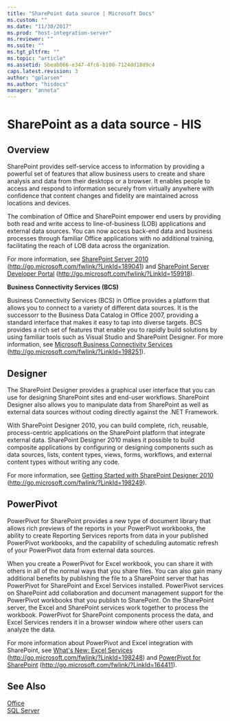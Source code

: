 ```yaml
---
title: "SharePoint data source | Microsoft Docs"
ms.custom: ""
ms.date: "11/30/2017"
ms.prod: "host-integration-server"
ms.reviewer: ""
ms.suite: ""
ms.tgt_pltfrm: ""
ms.topic: "article"
ms.assetid: 5beab066-e347-4fc6-b100-7124dd18d9c4
caps.latest.revision: 3
author: "gplarsen"
ms.author: "hisdocs"
manager: "anneta"
---
```

# SharePoint as a data source - HIS

## Overview
SharePoint provides self-service access to information by providing a powerful set of features that allow business users to create and share analysis and data from their desktops or a browser. It enables people to access and respond to information securely from virtually anywhere with confidence that content changes and fidelity are maintained across locations and devices.  
  
The combination of Office and SharePoint empower end users by providing both read and write access to line-of-business (LOB) applications and external data sources. You can now access back-end data and business processes through familiar Office applications with no additional training, facilitating the reach of LOB data across the organization.  
  
 For more information, see [SharePoint Server 2010](http://go.microsoft.com/fwlink/?LinkId=189041) (http://go.microsoft.com/fwlink/?LinkId=189041) and [SharePoint Server Developer Portal](http://go.microsoft.com/fwlink/?LinkId=159918) (http://go.microsoft.com/fwlink/?LinkId=159918).  
  
 **Business Connectivity Services (BCS)**  
  
 Business Connectivity Services (BCS) in Office provides a platform that allows you to connect to a variety of different data sources. It is the successorr to the Business Data Catalog in Office 2007, providing a standard interface that makes it easy to tap into diverse targets. BCS provides a rich set of features that enable you to rapidly build solutions by using familiar tools such as Visual Studio and SharePoint Designer. For more information, see [Microsoft Business Connectivity Services](http://go.microsoft.com/fwlink/?LinkId=198251) (http://go.microsoft.com/fwlink/?LinkId=198251).  

## Designer
The SharePoint Designer provides a graphical user interface that you can use for designing SharePoint sites and end-user workflows. SharePoint Designer also allows you to manipulate data from SharePoint as well as external data sources without coding directly against the .NET Framework.  
  
 With SharePoint Designer 2010, you can build complete, rich, reusable, process-centric applications on the SharePoint platform that integrate external data. SharePoint Designer 2010 makes it possible to build composite applications by configuring or designing components such as data sources, lists, content types, views, forms, workflows, and external content types without writing any code.  
  
 For more information, see [Getting Started with SharePoint Designer 2010](http://go.microsoft.com/fwlink/?LinkId=198249) (http://go.microsoft.com/fwlink/?LinkId=198249). 
  
## PowerPivot
PowerPivot for SharePoint provides a new type of document library that allows rich previews of the reports in your PowerPivot workbooks, the ability to create Reporting Services reports from data in your published PowerPivot workbooks, and the capability of scheduling automatic refresh of your PowerPivot data from external data sources.  
  
 When you create a PowerPivot for Excel workbook, you can share it with others in all of the normal ways that you share files. You can also gain many additional benefits by publishing the file to a SharePoint server that has PowerPivot for SharePoint and Excel Services installed. PowerPivot services on SharePoint add collaboration and document management support for the PowerPivot workbooks that you publish to SharePoint. On the SharePoint server, the Excel and SharePoint services work together to process the workbook. PowerPivot for SharePoint components process the data, and Excel Services renders it in a browser window where other users can analyze the data.  
  
 For more information about PowerPivot and Excel integration with SharePoint, see [What's New: Excel Services](http://go.microsoft.com/fwlink/?LinkId=198248) (http://go.microsoft.com/fwlink/?LinkId=198248) and [PowerPivot for SharePoint](http://go.microsoft.com/fwlink/?LinkId=164411) (http://go.microsoft.com/fwlink/?LinkId=164411). 
  
## See Also  
 [Office](../core/office2.md)   
 [SQL Server](../core/sql-server2.md)
